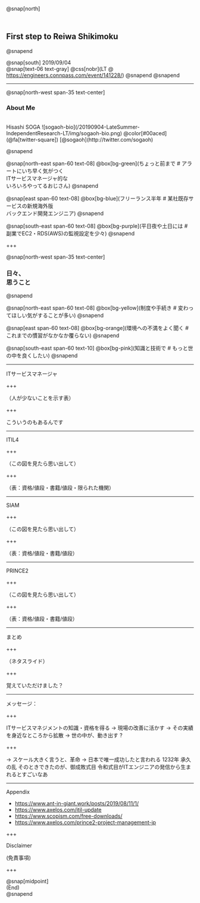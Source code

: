 @snap[north]
## <br>First step to Reiwa Shikimoku
@snapend

@snap[south]
2019/09/04  
@snap[text-06 text-gray]
@css[nobr](LT @ https://engineers.connpass.com/event/141228/)
@snapend
@snapend


---

@snap[north-west span-35 text-center]
### About Me 
<br>  
Hisashi SOGA  
![sogaoh-bio](/20190904-LateSummer-IndependentResearch-LT/img/sogaoh-bio.png)  
@color[#00aced](@fa[twitter-square]) [@sogaoh](http://twitter.com/sogaoh)  

@snapend


@snap[north-east span-60 text-08]
@box[bg-green](ちょっと前まで # アラートにいち早く気がつく<br>ITサービスマネージャ的な<br>いろいろやってるおじさん)
@snapend

@snap[east span-60 text-08]
@box[bg-blue](フリーランス半年 # 某社既存サービスの新規海外版<br>バックエンド開発エンジニア)
@snapend

@snap[south-east span-60 text-08]
@box[bg-purple](平日夜や土日には # 副業でEC2・RDS(AWS)の監視設定を少々)
@snapend

+++

@snap[north-west span-35 text-center]
### 日々、<br>思うこと 
@snapend

@snap[north-east span-60 text-08]
@box[bg-yellow](制度や手続き # 変わってほしい気がすることが多い)
@snapend

@snap[east span-60 text-08]
@box[bg-orange](環境への不満をよく聞く # これまでの慣習がなかなか覆らない)
@snapend

@snap[south-east span-60 text-10]
@box[bg-pink](知識と技術で # もっと世の中を良くしたい)
@snapend

---

ITサービスマネージャ

+++

（人が少ないことを示す表）

+++

こういうのもあるんです
<!-- スライドは公開するのでご安心を -->

---

ITIL4

+++

（この図を見たら思い出して）

+++

（表：資格/値段・書籍/値段・限られた機関）

---

SIAM

+++

（この図を見たら思い出して）

+++

（表：資格/値段・書籍/値段）

---

PRINCE2

+++

（この図を見たら思い出して）

+++

（表：資格/値段・書籍/値段）

---

まとめ

+++

（ネタスライド）

+++

覚えていただけました？

---

メッセージ：

+++

ITサービスマネジメントの知識・資格を得る
→ 現場の改善に活かす 
→ その実績を身近なところから拡散
→ 世の中が、動き出す ?

+++

→ スケール大きく言うと、革命
→ 日本で唯一成功したと言われる 1232年 承久の乱
そのときできたのが、御成敗式目
令和式目がITエンジニアの発信から生まれるとすごいなあ

---

Appendix

- https://www.ant-in-giant.work/posts/2019/08/11/1/
- https://www.axelos.com/itil-update
- https://www.scopism.com/free-downloads/
- https://www.axelos.com/prince2-project-management-jp


+++

Disclaimer

(免責事項)

+++

@snap[midpoint]  
(End)  
@snapend
